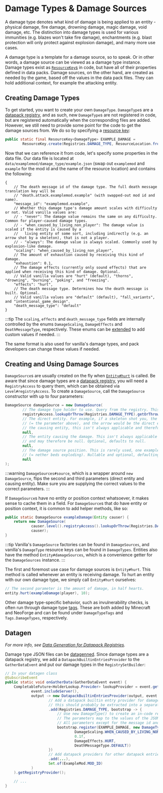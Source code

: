 # Damage Types & Damage Sources

A damage type denotes what kind of damage is being applied to an entity - physical damage, fire damage, drowning damage, magic damage, void damage, etc. The distinction into damage types is used for various immunities (e.g. blazes won't take fire damage), enchantments (e.g. blast protection will only protect against explosion damage), and many more use cases.

A damage type is a template for a damage source, so to speak. Or in other words, a damage source can be viewed as a damage type instance. Damage types exist as [`ResourceKey`s][rk] in code, but have all of their properties defined in data packs. Damage sources, on the other hand, are created as needed by the game, based off the values in the data pack files. They can hold additional context, for example the attacking entity.

## Creating Damage Types

To get started, you want to create your own `DamageType`. `DamageType`s are a [datapack registry][dr], and as such, new `DamageType`s are not registered in code, but are registered automatically when the corresponding files are added. However, we still need to provide some point for the code to get the damage sources from. We do so by specifying a [resource key][rk]:

```java
public static final ResourceKey<DamageType> EXAMPLE_DAMAGE =
        ResourceKey.create(Registries.DAMAGE_TYPE, ResourceLocation.fromNamespaceAndPath(ExampleMod.MOD_ID, "example"));
```

Now that we can reference it from code, let's specify some properties in the data file. Our data file is located at `data/examplemod/damage_type/example.json` (swap out `examplemod` and `example` for the mod id and the name of the resource location) and contains the following:

```json5
{
    // The death message id of the damage type. The full death message translation key will be
    // "death.attack.examplemod.example" (with swapped-out mod id and name).
    "message_id": "examplemod.example",
    // Whether this damage type's damage amount scales with difficulty or not. Valid vanilla values are:
    // - "never": The damage value remains the same on any difficulty. Common for player-caused damage types.
    // - "when_caused_by_living_non_player": The damage value is scaled if the entity is caused by a
    //   living entity of some sort, including indirectly (e.g. an arrow shot by a skeleton), that is not a player.
    // - "always": The damage value is always scaled. Commonly used by explosion-like damage.
    "scaling": "when_caused_by_living_non_player",
    // The amount of exhaustion caused by receiving this kind of damage.
    "exhaustion": 0.1,
    // The damage effects (currently only sound effects) that are applied when receiving this kind of damage. Optional.
    // Valid vanilla values are "hurt" (default), "thorns", "drowning", "burning", "poking", and "freezing".
    "effects": "hurt",
    // The death message type. Determines how the death message is built. Optional.
    // Valid vanilla values are "default" (default), "fall_variants", and "intentional_game_design".
    "death_message_type": "default"
}
```

:::tip
The `scaling`, `effects` and `death_message_type` fields are internally controlled by the enums `DamageScaling`, `DamageEffects` and `DeathMessageType`, respectively. These enums can be [extended][extenum] to add custom values if needed.
:::

The same format is also used for vanilla's damage types, and pack developers can change these values if needed.
 
## Creating and Using Damage Sources

`DamageSource`s are usually created on the fly when [`Entity#hurt`][entityhurt] is called. Be aware that since damage types are a [datapack registry][dr], you will need a `RegistryAccess` to query them, which can be obtained via `Level#registryAccess`. To create a `DamageSource`, call the `DamageSource` constructor with up to four parameters:

```java
DamageSource damageSource = new DamageSource(
        // The damage type holder to use. Query from the registry. This is the only required parameter.
        registryAccess.lookupOrThrow(Registries.DAMAGE_TYPE).getOrThrow(EXAMPLE_DAMAGE),
        // The direct entity. For example, if a skeleton shot you, the skeleton would be the causing entity
        // (= the parameter above), and the arrow would be the direct entity (= this parameter). Similar to
        // the causing entity, this isn't always applicable and therefore nullable. Optional, defaults to null.
        null,
        // The entity causing the damage. This isn't always applicable (e.g. when falling out of the world)
        // and may therefore be null. Optional, defaults to null.
        null,
        // The damage source position. This is rarely used, one example would be intentional game design
        // (= nether beds exploding). Nullable and optional, defaulting to null.
        null
);
```

:::warning
`DamageSources#source`, which is a wrapper around `new DamageSource`, flips the second and third parameters (direct entity and causing entity). Make sure you are supplying the correct values to the correct parameters.
:::

If `DamageSource`s have no entity or position context whatsoever, it makes sense to cache them in a field. For `DamageSource`s that do have entity or position context, it is common to add helper methods, like so:

```java
public static DamageSource exampleDamage(Entity causer) {
    return new DamageSource(
            causer.level().registryAccess().lookupOrThrow(Registries.DAMAGE_TYPE).getOrThrow(EXAMPLE_DAMAGE),
            causer);
}
```

:::tip
Vanilla's `DamageSource` factories can be found in `DamageSources`, and vanilla's `DamageType` resource keys can be found in `DamageTypes`. Entities also have the method `Entity#damageSources`, which is a convenience getter for the `DamageSources` instance.
:::

The first and foremost use case for damage sources is `Entity#hurt`. This method is called whenever an entity is receiving damage. To hurt an entity with our own damage type, we simply call `Entity#hurt` ourselves:

```java
// The second parameter is the amount of damage, in half hearts.
entity.hurt(exampleDamage(player), 10);
```

Other damage type-specific behavior, such as invulnerability checks, is often run through damage type [tags]. These are both added by Minecraft and NeoForge and can be found under `DamageTypeTags` and `Tags.DamageTypes`, respectively.

## Datagen

_For more info, see [Data Generation for Datapack Registries][drdatagen]._

Damage type JSON files can be [datagenned][datagen]. Since damage types are a datapack registry, we add a `DatapackBuiltinEntriesProvider` to the `GatherDataEvent` and put our damage types in the `RegistrySetBuilder`:

```java
// In your datagen class
@SubscribeEvent
public static void onGatherData(GatherDataEvent event) {
    CompletableFuture<HolderLookup.Provider> lookupProvider = event.getGenerator().addProvider(
            event.includeServer(),
            output -> new DatapackBuiltinEntriesProvider(output, event.getLookupProvider(), new RegistrySetBuilder()
                    // Add a datapack builtin entry provider for damage types. If this lambda becomes longer,
                    // this should probably be extracted into a separate method for the sake of readability.
                    .add(Registries.DAMAGE_TYPE, bootstrap -> {
                        // Use new DamageType() to create an in-code representation of a damage type.
                        // The parameters map to the values of the JSON file, in the order seen above.
                        // All parameters except for the message id and the exhaustion value are optional.
                        bootstrap.register(EXAMPLE_DAMAGE, new DamageType(EXAMPLE_DAMAGE.location(),
                                DamageScaling.WHEN_CAUSED_BY_LIVING_NON_PLAYER,
                                0.1f,
                                DamageEffects.HURT,
                                DeathMessageType.DEFAULT))
                    })
                    // Add datapack providers for other datapack entries, if applicable.
                    .add(...),
                    Set.of(ExampleMod.MOD_ID)
            )
    ).getRegistryProvider();

    // ...
}
```

[datagen]: ../index.md#data-generation
[dr]: ../../concepts/registries.md#datapack-registries
[drdatagen]: ../../concepts/registries.md#data-generation-for-datapack-registries
[entityhurt]: ../../entities/index.md#damaging-entities
[extenum]: ../../advanced/extensibleenums.md
[rk]: ../../misc/resourcelocation.md#resourcekeys
[tags]: tags.md
